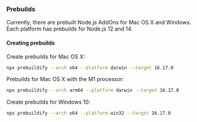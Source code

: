 ### Prebuilds

Currently, there are prebuilt Node.js AddOns for Mac OS X and Windows. 
Each platform has prebuilds for Node.js 12 and 14.


#### Creating prebuilds
Create prebuilds for Mac OS X:

```bash
npx prebuildify --arch x64 --platform darwin --target 16.17.0
```

Prebuilds for Mac OS X with the M1 processor:
```bash
npx prebuildify --arch arm64 --platform darwin --target 16.17.0
```

Create prebuilds for Windows 10:

```bash
npx prebuildify --arch x64 --platform win32 --target 16.17.0
```
